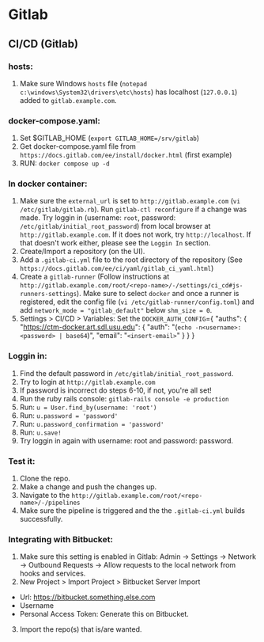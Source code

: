 # Gitlab

## CI/CD (Gitlab)
### hosts:
1. Make sure Windows `hosts` file (`notepad c:\windows\System32\drivers\etc\hosts`) has localhost (`127.0.0.1`) added to `gitlab.example.com`.

### docker-compose.yaml:
1. Set $GITLAB_HOME (`export GITLAB_HOME=/srv/gitlab`)
2. Get docker-compose.yaml file from `https://docs.gitlab.com/ee/install/docker.html` (first example)
3. RUN: `docker compose up -d`

### In docker container:
1. Make sure the `external_url` is set to `http://gitlab.example.com` (`vi /etc/gitlab/gitlab.rb`). Run `gitlab-ctl reconfigure` if a change was made. Try loggin in (username: `root`, password: `/etc/gitlab/initial_root_password`) from local browser at `http://gitlab.example.com`. If it does not work, try `http://localhost`. If that doesn't work either, please see the `Loggin In` section.
2. Create/Import a repository (on the UI).
3. Add a `.gitlab-ci.yml` file to the root directory of the repository (See `https://docs.gitlab.com/ee/ci/yaml/gitlab_ci_yaml.html`)
4. Create a `gitlab-runner` (Follow instructions at `http://gitlab.example.com/root/<repo-name>/-/settings/ci_cd#js-runners-settings`). Make sure to select `docker` and once a runner is registered, edit the config file (`vi /etc/gitlab-runner/config.toml`) and add `network_mode = "gitlab_default"` below `shm_size = 0`.
5. Settings > CI/CD > Variables: Set the `DOCKER_AUTH_CONFIG`={
    "auths": {
        "https://ctm-docker.art.sdl.usu.edu": {
            "auth": "(`echo -n<username>:<password> | base64`)",
            "email": "`<insert-email>`"
        }
    }
}

### Loggin in:
1. Find the default password in `/etc/gitlab/initial_root_password`.
2. Try to login at `http://gitlab.example.com`
3. If password is incorrect do steps 6-10, if not, you're all set!
4. Run the ruby rails console: `gitlab-rails console -e production`
5. Run: `u = User.find_by(username: 'root')`
6. Run: `u.password = 'password'`
7. Run: `u.password_confirmation = 'password'`
8. Run: `u.save!`
9. Try loggin in again with username: root and password: password.

### Test it:
1. Clone the repo.
2. Make a change and push the changes up.
3. Navigate to the `http://gitlab.example.com/root/<repo-name>/-/pipelines`
4. Make sure the pipeline is triggered and the the `.gitlab-ci.yml` builds successfully.

### Integrating with Bitbucket:
1. Make sure this setting is enabled in Gitlab: Admin -> Settings -> Network -> Outbound Requests -> Allow requests to the local network from hooks and services.
2. New Project > Import Project > Bitbucket Server Import
  * Url: https://bitbucket.something.else.com
  * Username
  * Personal Access Token: Generate this on Bitbucket.
3. Import the repo(s) that is/are wanted.
